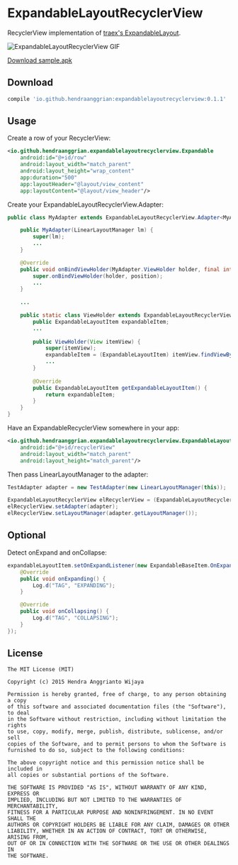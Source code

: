 ExpandableLayoutRecyclerView
============================

RecyclerView implementation of [traex's ExpandableLayout](https://github.com/traex/ExpandableLayout).

![ExpandableLayoutRecyclerView GIF](https://github.com/hendraanggrian/ExpandableLayoutRecyclerView/blob/master/sample.gif)

[Download sample.apk](https://github.com/hendraanggrian/ExpandableLayoutRecyclerView/blob/master/sample.apk?raw=true)

Download
--------

```gradle
compile 'io.github.hendraanggrian:expandablelayoutrecyclerview:0.1.1'
```


Usage
-----

Create a row of your RecyclerView:

```xml
<io.github.hendraanggrian.expandablelayoutrecyclerview.Expandable
    android:id="@+id/row"
    android:layout_width="match_parent"
    android:layout_height="wrap_content"
    app:duration="500"
    app:layoutHeader="@layout/view_content"
    app:layoutContent="@layout/view_header"/>
```

Create your ExpandableLayoutRecyclerView.Adapter:

```java
public class MyAdapter extends ExpandableLayoutRecyclerView.Adapter<MyAdapter.ViewHolder> {

    public MyAdapter(LinearLayoutManager lm) {
        super(lm);
        ...
    }

    @Override
    public void onBindViewHolder(MyAdapter.ViewHolder holder, final int position) {
        super.onBindViewHolder(holder, position);
        ...
    }
    
    ...

    public static class ViewHolder extends ExpandableLayoutRecyclerView.ViewHolder {
        public ExpandableLayoutItem expandableItem;
        ...
    
        public ViewHolder(View itemView) {
            super(itemView);
            expandableItem = (ExpandableLayoutItem) itemView.findViewById(R.id.row);
            ...
        }
    
        @Override
        public ExpandableLayoutItem getExpandableLayoutItem() {
            return expandableItem;
        }
    }
}
```

Have an ExpandableRecyclerView somewhere in your app:

```xml
<io.github.hendraanggrian.expandablelayoutrecyclerview.ExpandableLayoutRecyclerView
    android:id="@+id/recyclerView"
    android:layout_width="match_parent"
    android:layout_height="match_parent"/>
```

Then pass LinearLayoutManager to the adapter:

```java
TestAdapter adapter = new TestAdapter(new LinearLayoutManager(this));

ExpandableLayoutRecyclerView elRecyclerView = (ExpandableLayoutRecyclerView) findViewById(R.id.recyclerView);
elRecyclerView.setAdapter(adapter);
elRecyclerView.setLayoutManager(adapter.getLayoutManager());
```


Optional
--------

Detect onExpand and onCollapse:

```java
expandableLayoutItem.setOnExpandListener(new ExpandableBaseItem.OnExpandListener() {
    @Override
    public void onExpanding() {
        Log.d("TAG", "EXPANDING");
    }

    @Override
    public void onCollapsing() {
        Log.d("TAG", "COLLAPSING");
    }
});
```


License
--------

    The MIT License (MIT)

    Copyright (c) 2015 Hendra Anggrianto Wijaya

    Permission is hereby granted, free of charge, to any person obtaining a copy
    of this software and associated documentation files (the "Software"), to deal
    in the Software without restriction, including without limitation the rights
    to use, copy, modify, merge, publish, distribute, sublicense, and/or sell
    copies of the Software, and to permit persons to whom the Software is
    furnished to do so, subject to the following conditions:

    The above copyright notice and this permission notice shall be included in
    all copies or substantial portions of the Software.

    THE SOFTWARE IS PROVIDED "AS IS", WITHOUT WARRANTY OF ANY KIND, EXPRESS OR
    IMPLIED, INCLUDING BUT NOT LIMITED TO THE WARRANTIES OF MERCHANTABILITY,
    FITNESS FOR A PARTICULAR PURPOSE AND NONINFRINGEMENT. IN NO EVENT SHALL THE
    AUTHORS OR COPYRIGHT HOLDERS BE LIABLE FOR ANY CLAIM, DAMAGES OR OTHER
    LIABILITY, WHETHER IN AN ACTION OF CONTRACT, TORT OR OTHERWISE, ARISING FROM,
    OUT OF OR IN CONNECTION WITH THE SOFTWARE OR THE USE OR OTHER DEALINGS IN
    THE SOFTWARE.
